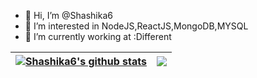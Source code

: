 - 👋 Hi, I’m @Shashika6
- 👀 I’m interested in NodeJS,ReactJS,MongoDB,MYSQL
- 🌱 I’m currently working at :Different


| <a href="https://github.com/shashika6"><img align="center" src="https://github-readme-stats.vercel.app/api?username=shashika6&show_icons=true&include_all_commits=true&count_private=true&theme=buefy&hide_border=true" alt="Shashika6's github stats" /></a> | <a href="https://github.com/Shashika6"><img align="center" src="https://github-readme-stats.vercel.app/api/top-langs/?username=Shashika6&layout=compact&count_private&theme=buefy&hide_border=true" /></a> |
| ------------- | ------------- |


<!---
Shashika6/Shashika6 is a ✨ special ✨ repository because its `README.md` (this file) appears on your GitHub profile.
You can click the Preview link to take a look at your changes.
--->

